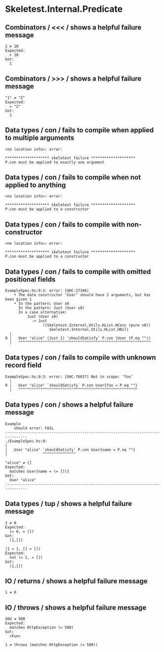 # Skeletest.Internal.Predicate

## Combinators / <<< / shows a helpful failure message

```
2 ≯ 10
Expected:
  > 10
Got:
  1
```

## Combinators / >>> / shows a helpful failure message

```
"1" ≠ "2"
Expected:
  = "2"
Got:
  1
```

## Data types / con / fails to compile when applied to multiple arguments

```
<no location info>: error:
    
******************** skeletest failure ********************
P.con must be applied to exactly one argument
```

## Data types / con / fails to compile when not applied to anything

```
<no location info>: error:
    
******************** skeletest failure ********************
P.con must be applied to a constructor
```

## Data types / con / fails to compile with non-constructor

```
<no location info>: error:
    
******************** skeletest failure ********************
P.con must be applied to a constructor
```

## Data types / con / fails to compile with omitted positional fields

```
ExampleSpec.hs:9:3: error: [GHC-27346]
    • The data constructor ‘User’ should have 2 arguments, but has been given 1
    • In the pattern: User x0
      In the pattern: Just (User x0)
      In a case alternative:
          Just (User x0)
            -> Just
                 ((Skeletest.Internal.Utils.HList.HCons (pure x0))
                    Skeletest.Internal.Utils.HList.HNil)
  |
9 |   User "alice" (Just 1) `shouldSatisfy` P.con (User (P.eq ""))
  |   ^^^^^^^^^^^^^^^^^^^^^^^^^^^^^^^^^^^^^^^^^^^^^^^^^^^^^^^^^^^^
```

## Data types / con / fails to compile with unknown record field

```
ExampleSpec.hs:9:3: error: [GHC-76037] Not in scope: ‘foo’
  |
9 |   User "alice" `shouldSatisfy` P.con User{foo = P.eq ""}
  |   ^^^^^^^^^^^^^^^^^^^^^^^^^^^^^^^^^^^^^^^^^^^^^^^^^^^^^^
```

## Data types / con / shows a helpful failure message

```
Example
    should error: FAIL
--------------------------------------------------------------------------------
./ExampleSpec.hs:9:
|
|   User "alice" `shouldSatisfy` P.con User{name = P.eq ""}
|                ^^^^^^^^^^^^^^^

"alice" ≠ []
Expected:
  matches User{name = (= [])}
Got:
  User "alice"
--------------------------------------------------------------------------------
```

## Data types / tup / shows a helpful failure message

```
1 ≠ 0
Expected:
  (= 0, = [])
Got:
  (1,[])
```

```
(1 = 1, [] = [])
Expected:
  not (= 1, = [])
Got:
  (1,[])
```

## IO / returns / shows a helpful failure message

```
1 ≠ 0
```

## IO / throws / shows a helpful failure message

```
404 ≠ 500
Expected:
  matches HttpException (= 500)
Got:
  <Fun>
```

```
1 ≠ throws (matches HttpException (= 500))
```

